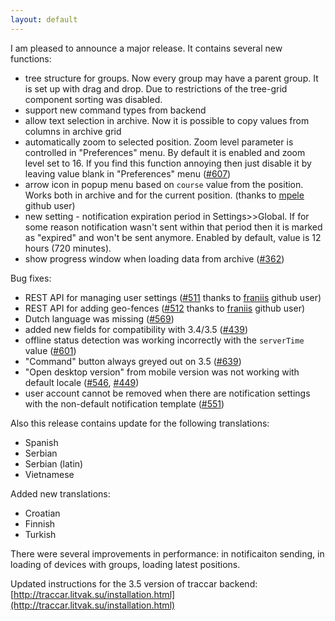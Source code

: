 ```yaml
---
layout: default
---
```


I am pleased to announce a major release. It contains several new functions:

* tree structure for groups. Now every group may have a parent group. It is set up with drag and drop. Due to restrictions of the tree-grid component sorting was disabled.
* support new command types from backend
* allow text selection in archive. Now it is possible to copy values from columns in archive grid
* automatically zoom to selected position. Zoom level parameter is controlled in "Preferences" menu. By default it is enabled and zoom level set to 16. If you find this function annoying then just disable it by leaving value blank in "Preferences" menu ([#607](https://github.com/vitalidze/traccar-web/issues/607))
* arrow icon in popup menu based on `course` value from the position. Works both in archive and for the current position. (thanks to [mpele](https://github.com/mpele) github user)
* new setting - notification expiration period in Settings>>Global. If for some reason notification wasn't sent within that period then it is marked as "expired" and won't be sent anymore. Enabled by default, value is 12 hours (720 minutes).
* show progress window when loading data from archive ([#362](https://github.com/vitalidze/traccar-web/issues/362))

Bug fixes:

* REST API for managing user settings ([#511](https://github.com/vitalidze/traccar-web/issues/511) thanks to [franiis](https://github.com/franiis) github user)
* REST API for adding geo-fences ([#512](https://github.com/vitalidze/traccar-web/issues/512) thanks to [franiis](https://github.com/franiis) github user)
* Dutch language was missing ([#569](https://github.com/vitalidze/traccar-web/issues/569))
* added new fields for compatibility with 3.4/3.5 ([#439](https://github.com/vitalidze/traccar-web/issues/439))
* offline status detection was working incorrectly with the `serverTime` value ([#601](https://github.com/vitalidze/traccar-web/issues/601))
* "Command" button always greyed out on 3.5 ([#639](https://github.com/vitalidze/traccar-web/issues/639))
* "Open desktop version" from mobile version was not working with default locale ([#546](https://github.com/vitalidze/traccar-web/issues/546), [#449](https://github.com/vitalidze/traccar-web/issues/449))
* user account cannot be removed when there are notification settings with the non-default notification template ([#551](https://github.com/vitalidze/traccar-web/issues/551))

Also this release contains update for the following translations:

* Spanish
* Serbian
* Serbian (latin)
* Vietnamese

Added new translations:

* Croatian
* Finnish
* Turkish

There were several improvements in performance: in notificaiton sending, in loading of devices with groups, loading latest positions.

Updated instructions for the 3.5 version of traccar backend: [http://traccar.litvak.su/installation.html](http://traccar.litvak.su/installation.html)
